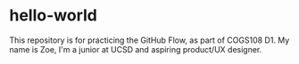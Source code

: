 # hello-world
This repository is for practicing the GitHub Flow, as part of COGS108 D1.
My name is Zoe, I'm a junior at UCSD and aspiring product/UX designer.
